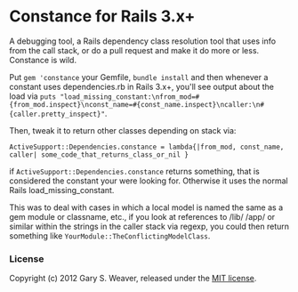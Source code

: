 Constance for Rails 3.x+
=====

A debugging tool, a Rails dependency class resolution tool that uses info from the call stack, or do a pull request and make it do more or less. Constance is wild.

Put `gem 'constance` your Gemfile, `bundle install` and then whenever a constant uses dependencies.rb in Rails 3.x+, you'll see output about the load via `puts "load_missing_constant:\nfrom_mod=#{from_mod.inspect}\nconst_name=#{const_name.inspect}\ncaller:\n#{caller.pretty_inspect}"`.

Then, tweak it to return other classes depending on stack via:

    ActiveSupport::Dependencies.constance = lambda{|from_mod, const_name, caller| some_code_that_returns_class_or_nil }

if `ActiveSupport::Dependencies.constance` returns something, that is considered the constant your were looking for. Otherwise it uses the normal Rails load_missing_constant.

This was to deal with cases in which a local model is named the same as a gem module or classname, etc., if you look at references to /lib/ /app/ or similar within the strings in the caller stack via regexp, you could then return something like `YourModule::TheConflictingModelClass`.

### License

Copyright (c) 2012 Gary S. Weaver, released under the [MIT license][lic].

[lic]: http://github.com/garysweaver/constance/blob/master/LICENSE
